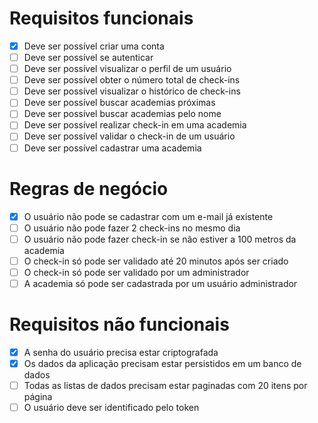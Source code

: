 # Requisitos funcionais

- [x] Deve ser possível criar uma conta
- [ ] Deve ser possível se autenticar
- [ ] Deve ser possível visualizar o perfil de um usuário
- [ ] Deve ser possível obter o número total de check-ins
- [ ] Deve ser possível visualizar o histórico de check-ins
- [ ] Deve ser possível buscar academias próximas
- [ ] Deve ser possível buscar academias pelo nome
- [ ] Deve ser possível realizar check-in em uma academia
- [ ] Deve ser possível validar o check-in de um usuário
- [ ] Deve ser possível cadastrar uma academia

# Regras de negócio

- [x] O usuário não pode se cadastrar com um e-mail já existente
- [ ] O usuário não pode fazer 2 check-ins no mesmo dia
- [ ] O usuário não pode fazer check-in se não estiver a 100 metros da academia
- [ ] O check-in só pode ser validado até 20 minutos após ser criado
- [ ] O check-in só pode ser validado por um administrador
- [ ] A academia só pode ser cadastrada por um usuário administrador

# Requisitos não funcionais

- [x] A senha do usuário precisa estar criptografada
- [x] Os dados da aplicação precisam estar persistidos em um banco de dados
- [ ] Todas as listas de dados precisam estar paginadas com 20 itens por página
- [ ] O usuário deve ser identificado pelo token
